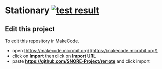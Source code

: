 # Stationary [![test result](https://img.shields.io/github/actions/workflow/status/SNORE-Project/remote/CI.yml?label=tests&logo=typescript)](https://github.com/SNORE-Project/remote/actions/workflows/CI.yml)

## Edit this project

To edit this repository in MakeCode.

* open [https://makecode.microbit.org/](https://makecode.microbit.org/)
* click on **Import** then click on **Import URL**
* paste **https://github.com/SNORE-Project/remote** and click import
